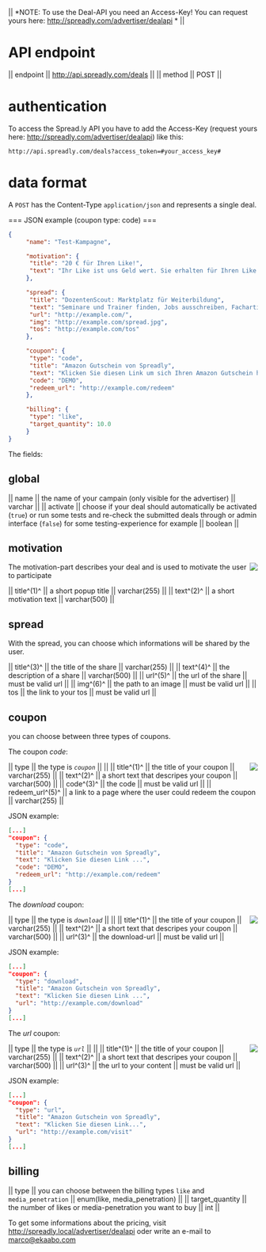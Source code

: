 || *NOTE: To use the Deal-API you need an Access-Key! You can request yours here: http://spreadly.com/advertiser/dealapi * ||

# API endpoint

|| endpoint || http://api.spreadly.com/deals ||
|| method || POST ||

# authentication

To access the Spread.ly API you have to add the Access-Key (request yours here: http://spreadly.com/advertiser/dealapi) like this:


```
http://api.spreadly.com/deals?access_token=#your_access_key#
```

# data format

A `POST` has the Content-Type `application/json` and represents a single deal.

=== JSON example (coupon type: code) ===

```json
{
     "name": "Test-Kampagne",

     "motivation": {
      "title": "20 € für Ihren Like!",
      "text": "Ihr Like ist uns Geld wert. Sie erhalten für Ihren Like einen 20 Euro Amazon Gutschein! Like klicken und danach sofort Gutschein herunterladen."
     },

     "spread": {
      "title": "DozentenScout: Marktplatz für Weiterbildung",
      "text": "Seminare und Trainer finden, Jobs ausschreiben, Fachartikel aus der Weiterbildungsbranche lesen.",
      "url": "http://example.com/",
      "img": "http://example.com/spread.jpg",
      "tos": "http://example.com/tos"
     },

     "coupon": {
      "type": "code",
      "title": "Amazon Gutschein von Spreadly",
      "text": "Klicken Sie diesen Link um sich Ihren Amazon Gutschein herunter zu laden. Sie können diesen Gutschein uneingeschränkt nutzen und auch an Dritte weitergeben.",
      "code": "DEMO",
      "redeem_url": "http://example.com/redeem"
     },

     "billing": {
      "type": "like",
      "target_quantity": 10.0
     }
}
```

The fields:

## global

|| name || the name of your campain (only visible for the advertiser) || varchar ||
|| activate || choose if your deal should automatically be activated (`true`) or run some tests and re-check the submitted deals through or admin interface (`false`) for some testing-experience for example || boolean ||

## motivation

<img align="right" src="http://spreadly.com/img/popup-deal.png" />

The motivation-part describes your deal and is used to motivate the user to participate

|| title^(1)^ || a short popup title || varchar(255) ||
|| text^(2)^ || a short motivation text || varchar(500) ||

## spread

With the spread, you can choose which informations will be shared by the user.

|| title^(3)^ || the title of the share || varchar(255) ||
|| text^(4)^ || the description of a share || varchar(500) ||
|| url^(5)^ || the url of the share || must be valid url ||
|| img^(6)^ || the path to an image || must be valid url ||
|| tos || the link to your tos || must be valid url ||

## coupon

you can choose between three types of coupons.


The coupon _*code*_:

<img align="right" src="http://spreadly.com/img/coupon_type_code.png" />


|| type || the type is *`coupon`* ||  ||
|| title^(1)^ || the title of your coupon || varchar(255) ||
|| text^(2)^ || a short text that descripes your coupon || varchar(500) ||
|| code^(3)^ || the code || must be valid url ||
|| redeem_url^(5)^ || a link to a page where the user could redeem the coupon || varchar(255) ||

JSON example:

```json
[...]
"coupon": {
  "type": "code",
  "title": "Amazon Gutschein von Spreadly",
  "text": "Klicken Sie diesen Link ...",
  "code": "DEMO",
  "redeem_url": "http://example.com/redeem"
}
[...]
```


The _*download*_ coupon:

<img align="right" src="http://spreadly.com/img/coupon_type_download.png" />

|| type || the type is *`download`* ||  ||
|| title^(1)^ || the title of your coupon || varchar(255) ||
|| text^(2)^ || a short text that descripes your coupon || varchar(500) ||
|| url^(3)^ || the download-url || must be valid url ||

JSON example:

```json
[...]
"coupon": {
  "type": "download",
  "title": "Amazon Gutschein von Spreadly",
  "text": "Klicken Sie diesen Link ...",
  "url": "http://example.com/download"
}
[...]
```

The _*url*_ coupon:

<img align="right" src="http://spreadly.com/img/coupon_type_url.png" />

|| type || the type is *`url`* ||  ||
|| title^(1)^ || the title of your coupon || varchar(255) ||
|| text^(2)^ || a short text that descripes your coupon || varchar(500) ||
|| url^(3)^ || the url to your content || must be valid url ||

JSON example:

```json
[...]
"coupon": {
  "type": "url",
  "title": "Amazon Gutschein von Spreadly",
  "text": "Klicken Sie diesen Link...",
  "url": "http://example.com/visit"
}
[...]
```

## billing

|| type || you can choose between the billing types `like` and `media_penetration` || enum(like, media_penetration) ||
|| target_quantity || the number of likes or media-penetration you want to buy || int ||

To get some informations about the pricing, visit http://spreadly.local/advertiser/dealapi oder write an e-mail to marco@ekaabo.com
